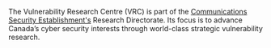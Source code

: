 The Vulnerability Research Centre (VRC) is part of the [Communications Security Establishment's](https://www.cse-cst.gc.ca/en) Research Directorate. Its focus is to advance Canada’s cyber security interests through world-class strategic vulnerability research.